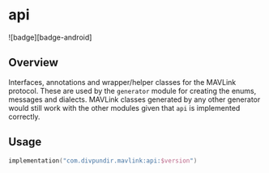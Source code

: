# api
![badge][badge-android]

## Overview

Interfaces, annotations and wrapper/helper classes for the MAVLink protocol. These are used by the `generator` module
for creating the enums, messages and dialects. MAVLink classes generated by any other generator would still work with
the other modules given that `api` is implemented correctly.

## Usage

```kotlin
implementation("com.divpundir.mavlink:api:$version")
```
